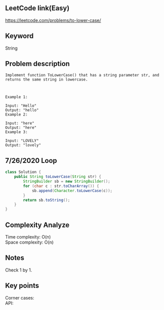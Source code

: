 ## LeetCode link(Easy)
https://leetcode.com/problems/to-lower-case/

## Keyword
String

## Problem description
```
Implement function ToLowerCase() that has a string parameter str, and returns the same string in lowercase.

 

Example 1:

Input: "Hello"
Output: "hello"
Example 2:

Input: "here"
Output: "here"
Example 3:

Input: "LOVELY"
Output: "lovely"
```
## 7/26/2020 Loop

```java
class Solution {
    public String toLowerCase(String str) {
        StringBuilder sb = new StringBuilder();
        for (char c : str.toCharArray()) {
            sb.append(Character.toLowerCase(c));
        }
        return sb.toString();
    }
}
```

## Complexity Analyze
Time complexity: O(n)\
Space complexity: O(n)

## Notes
Check 1 by 1.

## Key points
Corner cases: \
API: 

